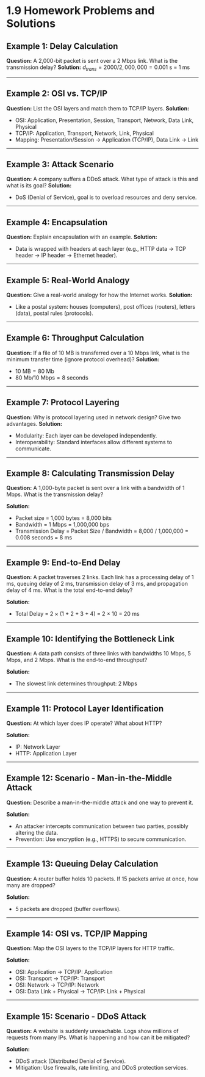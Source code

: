 # 1.9 Homework Problems and Solutions

## Example 1: Delay Calculation
**Question:**
A 2,000-bit packet is sent over a 2 Mbps link. What is the transmission delay?
**Solution:**
$d_{trans} = 2000/2,000,000 = 0.001$ s = 1 ms

---

## Example 2: OSI vs. TCP/IP
**Question:**
List the OSI layers and match them to TCP/IP layers.
**Solution:**
- OSI: Application, Presentation, Session, Transport, Network, Data Link, Physical
- TCP/IP: Application, Transport, Network, Link, Physical
- Mapping: Presentation/Session → Application (TCP/IP), Data Link → Link

---

## Example 3: Attack Scenario
**Question:**
A company suffers a DDoS attack. What type of attack is this and what is its goal?
**Solution:**
- DoS (Denial of Service), goal is to overload resources and deny service.

---

## Example 4: Encapsulation
**Question:**
Explain encapsulation with an example.
**Solution:**
- Data is wrapped with headers at each layer (e.g., HTTP data → TCP header → IP header → Ethernet header).

---

## Example 5: Real-World Analogy
**Question:**
Give a real-world analogy for how the Internet works.
**Solution:**
- Like a postal system: houses (computers), post offices (routers), letters (data), postal rules (protocols).

---

## Example 6: Throughput Calculation
**Question:**
If a file of 10 MB is transferred over a 10 Mbps link, what is the minimum transfer time (ignore protocol overhead)?
**Solution:**
- $10\text{ MB} = 80\text{ Mb}$
- $80\text{ Mb} / 10\text{ Mbps} = 8$ seconds

---

## Example 7: Protocol Layering
**Question:**
Why is protocol layering used in network design? Give two advantages.
**Solution:**
- Modularity: Each layer can be developed independently.
- Interoperability: Standard interfaces allow different systems to communicate.

---

## Example 8: Calculating Transmission Delay

**Question:**
A 1,000-byte packet is sent over a link with a bandwidth of 1 Mbps. What is the transmission delay?

**Solution:**
- Packet size = 1,000 bytes = 8,000 bits
- Bandwidth = 1 Mbps = 1,000,000 bps
- Transmission Delay = Packet Size / Bandwidth = 8,000 / 1,000,000 = 0.008 seconds = 8 ms

---

## Example 9: End-to-End Delay

**Question:**
A packet traverses 2 links. Each link has a processing delay of 1 ms, queuing delay of 2 ms, transmission delay of 3 ms, and propagation delay of 4 ms. What is the total end-to-end delay?

**Solution:**
- Total Delay = 2 × (1 + 2 + 3 + 4) = 2 × 10 = 20 ms

---

## Example 10: Identifying the Bottleneck Link

**Question:**
A data path consists of three links with bandwidths 10 Mbps, 5 Mbps, and 2 Mbps. What is the end-to-end throughput?

**Solution:**
- The slowest link determines throughput: 2 Mbps

---

## Example 11: Protocol Layer Identification

**Question:**
At which layer does IP operate? What about HTTP?

**Solution:**
- IP: Network Layer
- HTTP: Application Layer

---

## Example 12: Scenario - Man-in-the-Middle Attack

**Question:**
Describe a man-in-the-middle attack and one way to prevent it.

**Solution:**
- An attacker intercepts communication between two parties, possibly altering the data.
- Prevention: Use encryption (e.g., HTTPS) to secure communication.

---

## Example 13: Queuing Delay Calculation

**Question:**
A router buffer holds 10 packets. If 15 packets arrive at once, how many are dropped?

**Solution:**
- 5 packets are dropped (buffer overflows).

---

## Example 14: OSI vs. TCP/IP Mapping

**Question:**
Map the OSI layers to the TCP/IP layers for HTTP traffic.

**Solution:**
- OSI: Application → TCP/IP: Application
- OSI: Transport → TCP/IP: Transport
- OSI: Network → TCP/IP: Network
- OSI: Data Link + Physical → TCP/IP: Link + Physical

---

## Example 15: Scenario - DDoS Attack

**Question:**
A website is suddenly unreachable. Logs show millions of requests from many IPs. What is happening and how can it be mitigated?

**Solution:**
- DDoS attack (Distributed Denial of Service).
- Mitigation: Use firewalls, rate limiting, and DDoS protection services. 